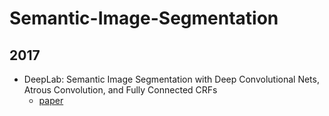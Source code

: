 # Semantic-Image-Segmentation
## 2017
* DeepLab: Semantic Image Segmentation with Deep Convolutional Nets, Atrous Convolution, and Fully Connected CRFs 
  + [paper](https://arxiv.org/abs/1606.00915)
